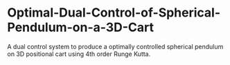 # Optimal-Dual-Control-of-Spherical-Pendulum-on-a-3D-Cart
A dual control system to produce a optimally controlled spherical pendulum on 3D positional cart using 4th order Runge Kutta.
